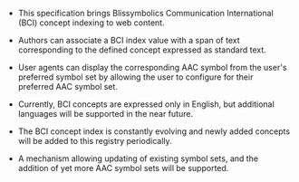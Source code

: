 - This specification brings Blissymbolics Communication International (BCI) concept indexing to web content.

- Authors can associate a BCI index value with a span of text corresponding to the defined concept expressed as standard text.

- User agents can display the corresponding AAC symbol from the user's preferred symbol set by allowing the user to configure for their preferred AAC symbol set.

- Currently, BCI concepts are expressed only in English, but additional languages will be supported in the near future.

- The BCI concept index is constantly evolving and newly added concepts will be added to this registry periodically.

- A mechanism allowing updating of existing symbol sets, and the addition of yet more AAC symbol sets will be supported.

